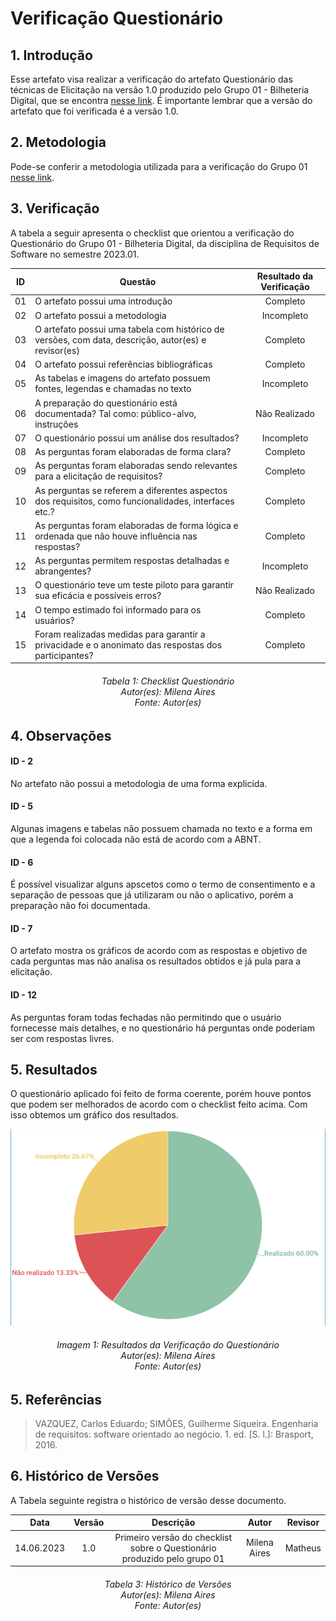 # Verificação Questionário

## 1. Introdução

Esse artefato visa realizar a verificação do artefato Questionário das técnicas de Elicitação na versão 1.0 produzido pelo Grupo 01 - Bilheteria Digital, que se encontra [nesse link](https://requisitos-de-software.github.io/2023.1-BilheteriaDigital/elicitacao/tecnicas/questionario/).
É importante lembrar que a versão do artefato que foi verificada é a versão 1.0.

## 2. Metodologia

Pode-se conferir a metodologia utilizada para a verificação do Grupo 01 [nesse link](https://requisitos-de-software.github.io/2023.1-Twitch/verificacao_grupo01/planejamento/).

## 3. Verificação

A tabela a seguir apresenta o checklist que orientou a verificação do Questionário do Grupo 01 - Bilheteria Digital, da disciplina de Requisitos de Software no semestre 2023.01.

| ID |Questão| Resultado da Verificação |
| :---: | --- | :---: |
| 01 | O artefato possui uma introdução | Completo |
| 02 | O artefato possui a metodologia  | Incompleto |
| 03 | O artefato possui uma tabela com histórico de versões, com data, descrição, autor(es) e revisor(es)  | Completo |
| 04 | O artefato possui referências bibliográficas  | Completo |
| 05 | As tabelas e imagens do artefato possuem fontes, legendas e chamadas no texto | Incompleto |
| 06 | A preparação do questionário está documentada? Tal como: público-alvo, instruções | Não Realizado|
| 07 | O questionário possui um análise dos resultados? | Incompleto|
| 08 | As perguntas foram elaboradas de forma clara? | Completo |
| 09 | As perguntas foram elaboradas sendo relevantes para a elicitação de requisitos? | Completo |
| 10 | As perguntas se referem a diferentes aspectos dos requisitos, como funcionalidades, interfaces etc.? | Completo |
| 11 | As perguntas foram elaboradas de forma lógica e ordenada que não houve influência nas respostas? | Completo |
| 12 | As perguntas permitem respostas detalhadas e abrangentes? | Incompleto |
| 13 | O questionário teve um teste piloto para garantir sua eficácia e possíveis erros? | Não Realizado |
| 14 | O tempo estimado foi informado para os usuários? | Completo |
| 15 | Foram realizadas medidas para garantir a privacidade e o anonimato das respostas dos participantes?| Completo |

<h6 align = "center"> Tabela 1: Checklist Questionário
<br> Autor(es): Milena Aires
<br>Fonte: Autor(es)</h6>

## 4. Observações

#### ID - 2
No artefato não possui a metodologia de uma forma explicida.

#### ID - 5

Algunas imagens e tabelas não possuem chamada no texto e a forma em que a legenda foi colocada não está de acordo com a ABNT.

#### ID - 6

É possível visualizar alguns apscetos como o termo de consentimento e a separação de pessoas que já utilizaram ou não o aplicativo, porém a preparação não foi documentada.

#### ID - 7

O artefato mostra os gráficos de acordo com as respostas e objetivo de cada perguntas mas não analisa os resultados obtidos e já pula para a elicitação.

#### ID - 12

As perguntas foram todas fechadas não permitindo que o usuário fornecesse mais detalhes, e no questionário há perguntas onde poderiam ser com respostas livres.

## 5. Resultados

O questionário aplicado foi feito de forma coerente, porém houve pontos que podem ser melhorados de acordo com o checklist feito acima. Com isso obtemos um gráfico dos resultados. 

![Resultados Questionário](./imagens_verifica01/verificacao_questionario.png)

<h6 align = "center"> Imagem 1: Resultados da Verificação do Questionário
<br> Autor(es): Milena Aires
<br>Fonte: Autor(es)</h6>

## 5. Referências
>VAZQUEZ, Carlos Eduardo; SIMÕES, Guilherme Siqueira. Engenharia de requisitos: software orientado ao negócio. 1. ed. [S. l.]: Brasport, 2016.

## 6. Histórico de Versões

A Tabela seguinte registra o histórico de versão desse documento.

|**Data** | **Versão** | **Descrição** | **Autor** | **Revisor** |
|:---: | :---: | :---: | :---: | :---: |
|14.06.2023| 1.0 | Primeiro versão do checklist sobre o Questionário produzido pelo grupo 01| Milena Aires | Matheus |

<h6 align = "center"> Tabela 3: Histórico de Versões
<br> Autor(es): Milena Aires
<br>Fonte: Autor(es)</h6>
